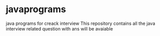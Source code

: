 # javaprograms
java programs for creack interview 
This repository contains all the java interview related question with ans will be avaiable
